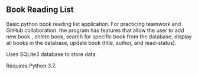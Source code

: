 ## Book Reading List


Basic python book reading list application. For practicing teamwork and GitHub collaboration.
the program has features that allow the user to add new book , delete book, search for specific book from the database, display all books in the database, update book (title, author, and read-status).  

Uses SQLite3 database to store data. 

Requires Python 3.7.

